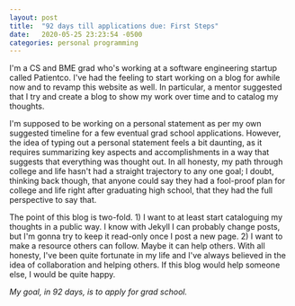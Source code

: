 ```yaml
---
layout: post
title:  "92 days till applications due: First Steps"
date:   2020-05-25 23:23:54 -0500
categories: personal programming
---
```


I'm a CS and BME grad who's working at a software engineering startup called Patientco. I've had the feeling to start working on a blog for awhile now and to revamp this website as well. In particular, a mentor suggested that I try and create a blog to show my work over time and to catalog my thoughts.

I'm supposed to be working on a personal statement as per my own suggested timeline for a few eventual grad school applications. However, the idea of typing out a personal statement feels a bit daunting, as it requires summarizing key aspects and accomplishments in a way that suggests that everything was thought out. In all honesty, my path through college and life hasn't had a straight trajectory to any one goal; I doubt, thinking back though, that anyone could say they had a fool-proof plan for college and life right after graduating high school, that they had the full perspective to say that.

The point of this blog is two-fold. 1) I want to at least start cataloguing my thoughts in a public way. I know with Jekyll I can probably change posts, but I'm gonna try to keep it read-only once I post a new page. 2) I want to make a resource others can follow. Maybe it can help others. With all honesty, I've been quite fortunate in my life and I've always believed in the idea of collaboration and helping others. If this blog would help someone else, I would be quite happy.

*My goal, in 92 days, is to apply for grad school.*